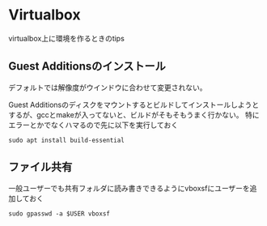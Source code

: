 # Virtualbox
virtualbox上に環境を作るときのtips

## Guest Additionsのインストール
デフォルトでは解像度がウインドウに合わせて変更されない。

Guest Additionsのディスクをマウントするとビルドしてインストールしようとするが、gccとmakeが入ってないと、ビルドがそもそもうまく行かない。
特にエラーとかでなくハマるので先に以下を実行しておく

```
sudo apt install build-essential
```

## ファイル共有
一般ユーザーでも共有フォルダに読み書きできるようにvboxsfにユーザーを追加しておく

```
sudo gpasswd -a $USER vboxsf
```
